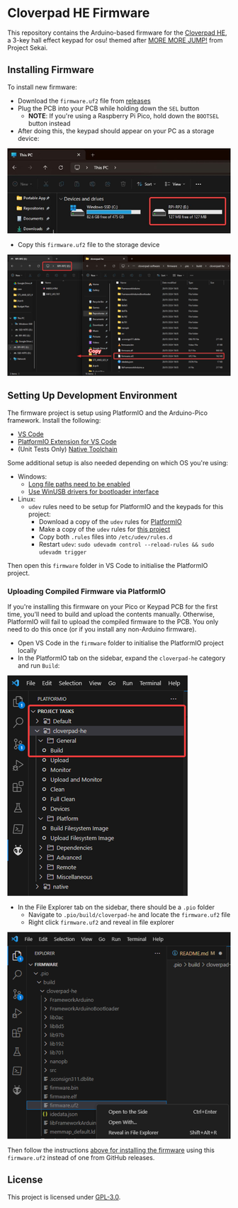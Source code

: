 # Cloverpad HE Firmware

This repository contains the Arduino-based firmware for the [Cloverpad HE](https://github.com/Cloverpad), a 3-key hall effect keypad for osu! themed after [MORE MORE JUMP!](https://www.sekaipedia.org/wiki/MORE_MORE_JUMP!) from Project Sekai.

## Installing Firmware

To install new firmware:

- Download the `firmware.uf2` file from [releases](https://github.com/Ace4896/cloverpad-hardware-software/releases)
- Plug the PCB into your PCB while holding down the `SEL` button
  - **NOTE**: If you're using a Raspberry Pi Pico, hold down the `BOOTSEL` button instead
- After doing this, the keypad should appear on your PC as a storage device:

![PCB Storage Device](./docs/pcb-storage-device.jpg)

- Copy this `firmware.uf2` file to the storage device

![Copy Firmware to PCB](./docs/copy-firmware-to-pcb.png)

## Setting Up Development Environment

The firmware project is setup using PlatformIO and the Arduino-Pico framework. Install the following:

- [VS Code](https://code.visualstudio.com/)
- [PlatformIO Extension for VS Code](https://platformio.org/)
- (Unit Tests Only) [Native Toolchain](https://docs.platformio.org/en/stable/platforms/native.html)

Some additional setup is also needed depending on which OS you're using:

- Windows:
  - [Long file paths need to be enabled](https://arduino-pico.readthedocs.io/en/latest/platformio.html#important-steps-for-windows-users-before-installing)
  - [Use WinUSB drivers for bootloader interface](https://github.com/earlephilhower/arduino-pico/issues/520)
- Linux:
  - `udev` rules need to be setup for PlatformIO and the keypads for this project:
    - Download a copy of the `udev` rules for [PlatformIO](https://docs.platformio.org/en/latest/core/installation/udev-rules.html)
    - Make a copy of the `udev` rules for [this project](./udev/99-cloverpad.rules)
    - Copy both `.rules` files into `/etc/udev/rules.d`
    - Restart `udev`: `sudo udevadm control --reload-rules && sudo udevadm trigger`

Then open this `firmware` folder in VS Code to initialise the PlatformIO project.

### Uploading Compiled Firmware via PlatformIO

If you're installing this firmware on your Pico or Keypad PCB for the first time, you'll need to build and upload the contents manually. Otherwise, PlatformIO will fail to upload the compiled firmware to the PCB. You only need to do this once (or if you install any non-Arduino firmware).

- Open VS Code in the `firmware` folder to initialise the PlatformIO project locally
- In the PlatformIO tab on the sidebar, expand the `cloverpad-he` category and run `Build`:

![Build cloverpad-he](./docs/build-cloverpad-he.png)

- In the File Explorer tab on the sidebar, there should be a `.pio` folder
  - Navigate to `.pio/build/cloverpad-he` and locate the `firmware.uf2` file
  - Right click `firmware.uf2` and reveal in file explorer

![firmware.uf2 Location](./docs/firmware-uf2-location.png)

Then follow the instructions [above for installing the firmware](#installing-firmware) using this `firmware.uf2` instead of one from GitHub releases.

## License

This project is licensed under [GPL-3.0](./LICENSE).
